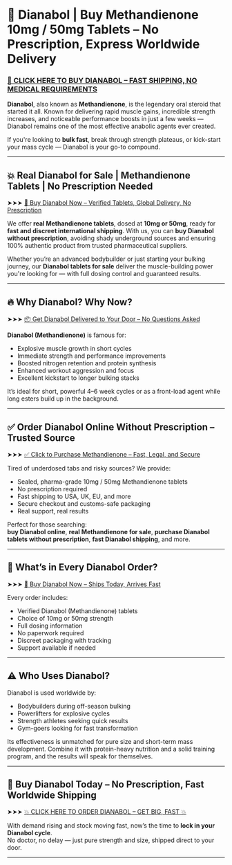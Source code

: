 # 💪 Dianabol | Buy Methandienone 10mg / 50mg Tablets – No Prescription, Express Worldwide Delivery

### [💊 CLICK HERE TO BUY DIANABOL – FAST SHIPPING, NO MEDICAL REQUIREMENTS](https://max-steroids.com/catalog/product/dianabolan)

**Dianabol**, also known as **Methandienone**, is the legendary oral steroid that started it all. Known for delivering rapid muscle gains, incredible strength increases, and noticeable performance boosts in just a few weeks — Dianabol remains one of the most effective anabolic agents ever created.

If you're looking to **bulk fast**, break through strength plateaus, or kick-start your mass cycle — Dianabol is your go-to compound.

---

## 💥 Real Dianabol for Sale | Methandienone Tablets | No Prescription Needed

➤➤➤ [🛒 Buy Dianabol Now – Verified Tablets, Global Delivery, No Prescription](https://max-steroids.com/catalog/product/dianabolan)

We offer **real Methandienone tablets**, dosed at **10mg or 50mg**, ready for **fast and discreet international shipping**. With us, you can **buy Dianabol without prescription**, avoiding shady underground sources and ensuring 100% authentic product from trusted pharmaceutical suppliers.

Whether you’re an advanced bodybuilder or just starting your bulking journey, our **Dianabol tablets for sale** deliver the muscle-building power you're looking for — with full dosing control and guaranteed results.

---

## 🔥 Why Dianabol? Why Now?

➤➤➤ [📦 Get Dianabol Delivered to Your Door – No Questions Asked](https://max-steroids.com/catalog/product/dianabolan)

**Dianabol (Methandienone)** is famous for:

- Explosive muscle growth in short cycles  
- Immediate strength and performance improvements  
- Boosted nitrogen retention and protein synthesis  
- Enhanced workout aggression and focus  
- Excellent kickstart to longer bulking stacks

It’s ideal for short, powerful 4–6 week cycles or as a front-load agent while long esters build up in the background.

---

## ✅ Order Dianabol Online Without Prescription – Trusted Source

➤➤➤ [✅ Click to Purchase Methandienone – Fast, Legal, and Secure](https://max-steroids.com/catalog/product/dianabolan)

Tired of underdosed tabs and risky sources? We provide:

- Sealed, pharma-grade 10mg / 50mg Methandienone tablets  
- No prescription required  
- Fast shipping to USA, UK, EU, and more  
- Secure checkout and customs-safe packaging  
- Real support, real results

Perfect for those searching:  
**buy Dianabol online**, **real Methandienone for sale**, **purchase Dianabol tablets without prescription**, **fast Dianabol shipping**, and more.

---

## 💊 What’s in Every Dianabol Order?

➤➤➤ [🚚 Buy Dianabol Now – Ships Today, Arrives Fast](https://max-steroids.com/catalog/product/dianabolan)

Every order includes:

- Verified Dianabol (Methandienone) tablets  
- Choice of 10mg or 50mg strength  
- Full dosing information  
- No paperwork required  
- Discreet packaging with tracking  
- Support available if needed

---

## ⚠️ Who Uses Dianabol?

Dianabol is used worldwide by:

- Bodybuilders during off-season bulking  
- Powerlifters for explosive cycles  
- Strength athletes seeking quick results  
- Gym-goers looking for fast transformation

Its effectiveness is unmatched for pure size and short-term mass development. Combine it with protein-heavy nutrition and a solid training program, and the results will speak for themselves.

---

## 🛒 Buy Dianabol Today – No Prescription, Fast Worldwide Shipping

➤➤➤ [💥 CLICK HERE TO ORDER DIANABOL – GET BIG, FAST 💥](https://max-steroids.com/catalog/product/dianabolan)

With demand rising and stock moving fast, now’s the time to **lock in your Dianabol cycle**.  
No doctor, no delay — just pure strength and size, shipped direct to your door.

---
